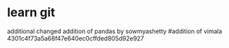 # learn git
additional changed
addition of pandas by sowmyashetty
#addition of vimala
4301c4f73a5a68f47e640ec0cffded805d92e927
